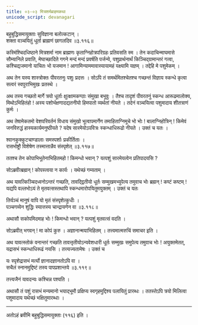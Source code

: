 ```yaml
---
title: ०३-०३ मित्रशर्मब्राहमकथा
unicode_script: devanagari
---
```


बहुबुद्धिसमायुक्ताः सुविज्ञाना बलोत्कटान् ।  
शक्ता वञ्चयितुं धूर्ता ब्राह्मणं छागलदिव ॥३.११६॥

कस्मिंश्चिदधिष्ठाने मित्रशर्मा नाम ब्राह्मणः कृताग्निहोत्रपरिग्रहः प्रतिवसति स्म । तेन कदाचिन्माघमासे सौम्यानिले प्रवाति, मेघाच्छादिते गगने मन्दं मन्दं प्रवर्षति पर्जन्ये, पशुप्रार्थनार्थं किञ्चिद्ग्रामान्तरं गत्वा, कश्चिद्यजमानो याचितः भो यजमान ! आगामिन्याममावास्यायामहं यक्ष्यामि यज्ञम् । तद्देहि मे पशुमेकम् ।  

अथ तेन यस्य शास्त्रोक्तः पीवरतनुः पशुः प्रदत्तः । सोऽपि तं समर्थमितश्चेतश्च गच्छन्तं विज्ञाय स्कन्धे कृत्वा सत्वरं स्वपुराभिमुखः प्रतस्थे ।  

अथ तस्य गच्छतो मार्गे त्रयो धूर्ताः क्षुत्क्षामकण्ठाः संमुखा बभूवुः । तैश्च तादृशं पीवरतनुं स्कन्ध आरूढमालोक्य, मिथोऽभिहितंहो ! अस्य पशोर्भक्षणादद्यतनीयो हिमपातो व्यर्थतां नीयते । तदेनं वञ्चयित्वा पशुमादाय शीतत्राणं कुर्मः ।  

अथ तेषामेकतमो वेशपरिवर्तनं विधाय संमुखो भूत्वापमार्गेण तमाहिताग्निमूचे भो भोः ! बालाग्निहोत्रिन् ! किमेवं जनविरुद्धं हास्यकार्यमनुष्ठीयते ? यदेष सारमेयोऽपवित्रः स्कन्धाधिरूढो नीयते । उक्तं च यतः ।  

श्वानकुक्कुटचाण्डालाः समस्पर्शाः प्रकीर्तिताः ।  
रासभोष्ट्रौ विशेषेण तस्मात्तान्नैव संस्पृशेत् ॥३.११७॥

ततश्च तेन कोपाभिभूतेनाभिहितमहो ! किमन्धो भवान् ? यत्पशुं सारमेयत्वेन प्रतिपादयसि ?

सोऽब्रवीत्ब्रह्मन् ! कोपस्त्वया न कार्यः । यथेच्छं गम्यताम् ।  

अथ यावत्किञ्चिदध्वनोऽन्तरं गच्छति, तावद्द्वितीयो धूर्तः सम्मुखमभ्युपेत्य तमुवाच भोः ब्रह्मन् ! कष्टं कष्टम् ! यद्यपि वल्लभोऽयं ते मृतवत्सस्तथापि स्कन्धमारोपयितुमयुक्तम् । उक्तं च यतः

तिर्यञ्चं मानुषं वापि यो मृतं संस्पृशेत्कुधीः ।  
पञ्चगव्येन शुद्धिः स्यात्तस्य चान्द्रायणेन वा ॥३.११८॥

अथासौ सकोपमिदमाह भोः ! किमन्धो भवान् ? यत्पशुं मृतवत्सं वदति ।  

सोऽब्रवीत् भगवन् ! मा कोपं कुरु । अज्ञानान्मयाभिहितम् । तत्त्वमात्मरुचिं समाचर इति ।  

अथ यावत्स्तोकं वनान्तरं गच्छति तावत्तृतीयोऽन्यवेशधारी धूर्तः सम्मुखः समुपेत्य तमुवाच भोः ! अयुक्तमेतत्, यद्रासभं स्कन्धाधिरूढं नयसि । तत्त्यज्यतामेषः । उक्तं च

यः स्पृशेद्रासभं मर्त्यो ज्ञानादज्ञानतोऽपि वा ।  
सचैलं स्नानमुद्दिष्टं तस्य पापप्रशान्तये ॥३.११९॥

तत्त्यजैनं यावदन्यः कश्चिन्न पश्यति ।  

अथासौ तं पशुं रासभं मन्यमानो भयाद्भूमौ प्रक्षिप्य स्वगृहमुद्दिश्य पलायितुं प्रारब्धः । ततस्तेऽपि त्रयो मिलित्वा पशुमादाय यथेच्छं भक्षितुमारब्धाः ।  


***********************************************************************


अतोऽहं ब्रवीमि बहुबुद्धिसमायुक्ताः (११६) इति ।
